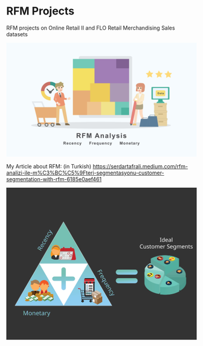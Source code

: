 # RFM Projects

RFM projects on Online Retail II and FLO Retail Merchandising Sales datasets

![image](/Images/RFM_Serdar_Tafrali_Data_scientist_2.jpg)

My Article about RFM: (in Turkish) https://serdartafrali.medium.com/rfm-analizi-ile-m%C3%BC%C5%9Fteri-segmentasyonu-customer-segmentation-with-rfm-6185e0aef461

![image](/Images/RFM_Serdar_Tafrali_Data_scientist_1.jpg)
